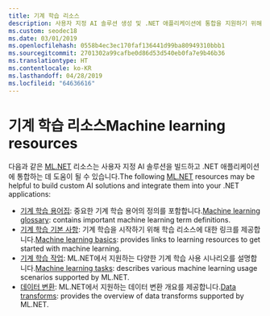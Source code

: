 ```yaml
---
title: 기계 학습 리소스
description: 사용자 지정 AI 솔루션 생성 및 .NET 애플리케이션에 통합을 지원하기 위해 이러한 ML.NET 리소스를 살펴봅니다.
ms.custom: seodec18
ms.date: 03/01/2019
ms.openlocfilehash: 0558b4ec3ec170faf136441d99ba80949310bbb1
ms.sourcegitcommit: 2701302a99cafbe0d86d53d540eb0fa7e9b46b36
ms.translationtype: HT
ms.contentlocale: ko-KR
ms.lasthandoff: 04/28/2019
ms.locfileid: "64636616"
---
```

# <a name="machine-learning-resources"></a><span data-ttu-id="a0229-103">기계 학습 리소스</span><span class="sxs-lookup"><span data-stu-id="a0229-103">Machine learning resources</span></span> 

<span data-ttu-id="a0229-104">다음과 같은 [ML.NET](../index.yml) 리소스는 사용자 지정 AI 솔루션을 빌드하고 .NET 애플리케이션에 통합하는 데 도움이 될 수 있습니다.</span><span class="sxs-lookup"><span data-stu-id="a0229-104">The following  [ML.NET](../index.yml) resources may be helpful to build custom AI solutions and integrate them into your .NET applications:</span></span>

- <span data-ttu-id="a0229-105">[기계 학습 용어집](glossary.md): 중요한 기계 학습 용어의 정의를 포함합니다.</span><span class="sxs-lookup"><span data-stu-id="a0229-105">[Machine learning glossary](glossary.md): contains important machine learning term definitions.</span></span>
- <span data-ttu-id="a0229-106">[기계 학습 기본 사항](basics.md): 기계 학습을 시작하기 위해 학습 리소스에 대한 링크를 제공합니다.</span><span class="sxs-lookup"><span data-stu-id="a0229-106">[Machine learning basics](basics.md): provides links to learning resources to get started with machine learning.</span></span>
- <span data-ttu-id="a0229-107">[기계 학습 작업](tasks.md): ML.NET에서 지원하는 다양한 기계 학습 사용 시나리오를 설명합니다.</span><span class="sxs-lookup"><span data-stu-id="a0229-107">[Machine learning tasks](tasks.md): describes various machine learning usage scenarios supported by ML.NET.</span></span>
- <span data-ttu-id="a0229-108">[데이터 변환](transforms.md): ML.NET에서 지원하는 데이터 변환 개요를 제공합니다.</span><span class="sxs-lookup"><span data-stu-id="a0229-108">[Data transforms](transforms.md): provides the overview of data transforms supported by ML.NET.</span></span>